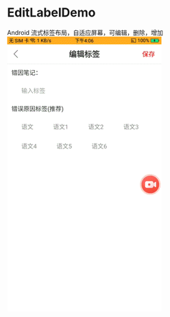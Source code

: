 # EditLabelDemo
Android 流式标签布局，自适应屏幕，可编辑，删除，增加
![image](https://github.com/jiangbin1992/EditLabelDemo/blob/master/images/20191205171825.gif?raw=true)
